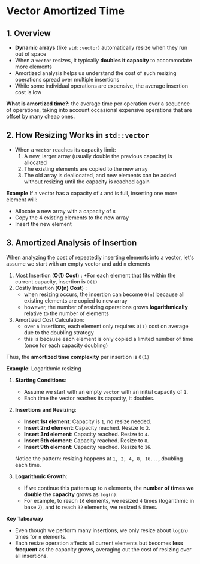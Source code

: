 # Vector Amortized Time

## 1. Overview
- **Dynamic arrays** (like `std::vector`) automatically resize when they run out of space 
- When a `vector` resizes, it typically **doubles it capacity** to accommodate more elements
- Amortized analysis helps us understand the cost of such resizing operations spread over multiple insertions
- While some individual operations are expensive, the average insertion cost is low

**What is amortized time?**: the average time per operation over a sequence of operations, taking into account occasional expensive operations that are offset by many cheap ones.

## 2. How Resizing Works in `std::vector`
- When a `vector` reaches its capacity limit:
    1. A new, larger array (usually double the previous capacity) is allocated
    2. The existing elements are copied to the new array
    3. The old array is deallocated, and new elements can be added without resizing until the capacity is reached again

**Example**
If a vector has a capacity of `4` and is full, inserting one more element will:
- Allocate a new array with a capacity of `8`
- Copy the 4 existing elements to the new array
- Insert the new element

## 3. Amortized Analysis of Insertion
When analyzing the cost of repeatedly inserting elements into a vector, let's assume we start with an empty vector and add `n` elements

1. Most Insertion (**O(1) Cost**) : *For each element that fits within the current capacity, insertion is `O(1)`
2. Costly Insertion (**O(n) Cost**) :
    - when resizing occurs, the insertion can become `O(n)` because all existing elements are copied to new array
    - however, the number of resizing operations grows **logarithmically** relative to the number of elements
3. Amortized Cost Calculation:
    - over `n` insertions, each element only requires `O(1)` cost on average due to the doubling strategy 
    - this is because each element is only copied a limited number of time (once for each capacity doubling)

Thus, the **amortized time complexity** per insertion is `O(1)`

**Example**: Logarithmic resizing

1. **Starting Conditions**:
   - Assume we start with an empty `vector` with an initial capacity of `1`.
   - Each time the vector reaches its capacity, it doubles.

2. **Insertions and Resizing**:
   - **Insert 1st element**: Capacity is `1`, no resize needed.
   - **Insert 2nd element**: Capacity reached. Resize to `2`.
   - **Insert 3rd element**: Capacity reached. Resize to `4`.
   - **Insert 5th element**: Capacity reached. Resize to `8`.
   - **Insert 9th element**: Capacity reached. Resize to `16`.
   
   Notice the pattern: resizing happens at `1, 2, 4, 8, 16...`, doubling each time.

3. **Logarithmic Growth**:
   - If we continue this pattern up to `n` elements, the **number of times we double the capacity** grows as `log(n)`.
   - For example, to reach `16` elements, we resized `4` times (logarithmic in base `2`), and to reach `32` elements, we resized `5` times.

**Key Takeaway**
- Even though we perform many insertions, we only resize about `log(n)` times for `n` elements.
- Each resize operation affects all current elements but becomes **less frequent** as the capacity grows, averaging out the cost of resizing over all insertions.